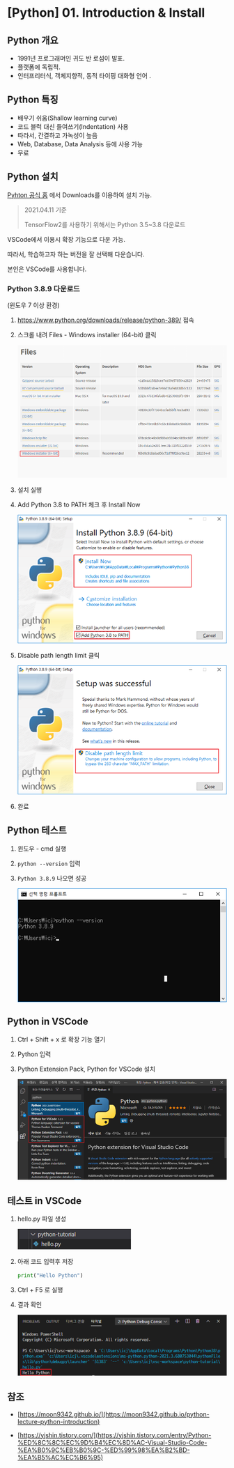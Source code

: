 # [Python] 01. Introduction & Install



## Python 개요

* 1991년 프로그래머인 귀도 반 로섬이 발표.
* 플랫폼에 독립적.
* 인터프리터식, 객체지향적, 동적 타이핑 대화형 언어 .



## Python 특징

* 배우기 쉬움(Shallow learning curve)
* 코드 블럭 대신 들여쓰기(Indentation) 사용
* 따라서, 간결하고 가녹성이 높음
* Web, Database, Data Analysis 등에 사용 가능
* 무료



## Python 설치

[Pyhton 공식 홈](https://www.python.org/) 에서 Downloads를 이용하여 설치 가능.



> 2021.04.11 기준
>
> TensorFlow2를 사용하기 위해서는 Python 3.5~3.8 다운로드



VSCode에서 이용시 확장 기능으로 다운 가능.

따라서, 학습하고자 하는 버전을 잘 선택해 다운습니다.

본인은 VSCode를 사용합니다.



### Python 3.8.9 다운로드

(윈도우 7 이상 환경)

1. <https://www.python.org/downloads/release/python-389/> 접속

2. 스크롤 내려 Files - Windows installer (64-bit) 클릭

   ![1](1.png)

3. 설치 실행

4. Add Python 3.8 to PATH 체크 후 Install Now

   ![2](2.png)

5. Disable path length limit 클릭

   ![3](3.png)

6. 완료



## Python 테스트

1. 윈도우 - cmd 실행

2. `python --version` 입력

3. `Python 3.8.9` 나오면 성공

   ![4](4.png)



## Python in VSCode

1. Ctrl + Shift + x 로 확장 기능 열기

2. Python 입력

3. Python Extension Pack, Python for VSCode 설치

   ![5](5.png)



## 테스트 in VSCode

1. hello.py 파일 생성

   ![6](6.png)

2. 아래 코드 입력후 저장

   ```python
   print("Hello Python")
   ```

3. Ctrl + F5 로 실행

4. 결과 확인

   ![7](7.png)



## 참조

* [https://moon9342.github.io/](https://moon9342.github.io/python-lecture-python-introduction)

* [https://yjshin.tistory.com/](https://yjshin.tistory.com/entry/Python-%ED%8C%8C%EC%9D%B4%EC%8D%AC-Visual-Studio-Code-%EA%B0%9C%EB%B0%9C-%ED%99%98%EA%B2%BD-%EA%B5%AC%EC%B6%95)

  

